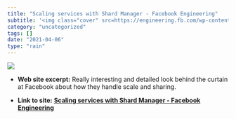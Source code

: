 ```yaml
---
title: "Scaling services with Shard Manager - Facebook Engineering"
subtitle: '<img class="cover" src=https://engineering.fb.com/wp-content/uploads/2020/08/SHARD_manager_hero_01.j...'
category: "uncategorized"
tags: []
date: "2021-04-06"
type: "rain"
---
```

<img class="cover" src=https://engineering.fb.com/wp-content/uploads/2020/08/SHARD_manager_hero_01.jpg>



* **Web site excerpt:** Really interesting and detailed look behind the curtain at Facebook about how they handle scale and sharing.

* **Link to site:** **[Scaling services with Shard Manager - Facebook Engineering](https://engineering.fb.com/production-engineering/scaling-services-with-shard-manager)**